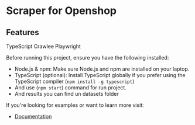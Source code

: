 # Scraper for Openshop

## Features
TypeScript
Crawlee
Playwright


Before running this project, ensure you have the following installed:

- Node.js & npm: Make sure Node.js and npm are installed on your laptop.
- TypeScript (optional): Install TypeScript globally if you prefer using the TypeScript compiler (`npm install -g typescript`)
- And use (`npm start`) command for run project.
- And results you can find un datasets folder 


If you're looking for examples or want to learn more visit:
- [Documentation](https://crawlee.dev/api/playwright-crawler/class/PlaywrightCrawler)